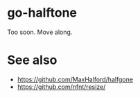 # go-halftone

Too soon. Move along.

# See also

* https://github.com/MaxHalford/halfgone
* https://github.com/nfnt/resize/
